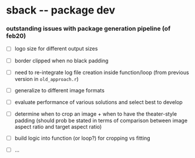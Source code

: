 # sback -- package dev




### outstanding issues with package generation pipeline (of feb20)

- [ ] logo size for different output sizes
- [ ] border clipped when no black padding 
- [ ] need to re-integrate log file creation inside function/loop (from previous version in `old_approach.r`)
- [ ] generalize to different image formats
- [ ] evaluate performance of various solutions and select best to develop
- [ ] determine when to crop an image + when to have the theater-style padding (should prob be stated in terms of comparison between image aspect ratio and target aspect ratio)
- [ ] build logic into function (or loop?) for cropping vs fitting
- [ ] ...

